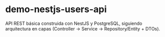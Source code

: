 # demo-nestjs-users-api
API REST básica construida con NestJS y PostgreSQL, siguiendo arquitectura en capas (Controller → Service → Repository/Entity + DTOs).
